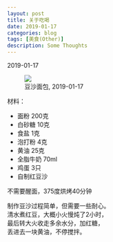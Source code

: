 ```yaml
---
layout: post
title: 关于吃喝
date: 2019-01-17
categories: blog
tags: [美食(Other)]
description: Some Thoughts
---
```


2019-01-17

<figure>
<img src="{{ "img/hwang_bread-min.jpg" | absolute_url }}" />
<figcaption>豆沙面包, 2019-01-17 </figcaption>
</figure>

材料：
- 面粉 200克
- 白砂糖 10克
- 食盐 1克
- 泡打粉 4克
- 黄油 25克
- 全脂牛奶 70ml
- 鸡蛋 3只
- 自制红豆沙

不需要醒面，375度烘烤40分钟

制作豆沙过程简单，但需要一些耐心。  
清水煮红豆，大概小火慢炖了2小时，  
最后转大火收走多余水分，加红糖，  
丢进去一块黄油，不停搅拌。
